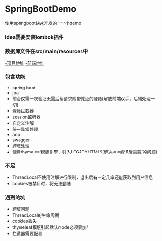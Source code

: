 # SpringBootDemo
使用springboot快速开发的一个小demo
### idea需要安装lombok插件
### 数据库文件在src/main/resources中
[-项目地址](http://login.stalary.com)
[-前端地址](https://github.com/Clairezyw/Vue-project)
### 包含功能
- spring boot
- jpa
- 前台仅需一次验证无需后续请求附带凭证的登陆(解放前端双手，后端处理一切)
- 登陆拦截器
- session监听器
- 自定义注解
- 统一异常处理
- aop
- swagger
- 跨域处理
- 使用thymeleaf模版引擎，引入LEGACYHTML5(解决vue编译后需要/的问题)

### 不足
- ThreadLocal不使用注解进行限制，退出后有一定几率还能获取到用户信息
- cookies被禁用时，将无法登陆

### 遇到的坑
- 跨域问题
- ThreadLocal的生命周期
- cookies丢失
- thymeleaf模版引起默认mode必须要加/
- 拦截器需要配置


